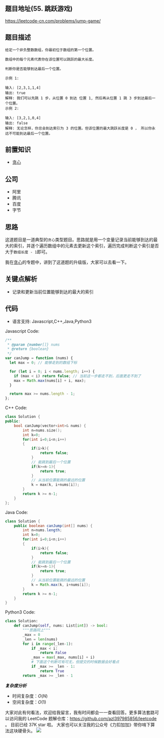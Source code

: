 ## 题目地址(55. 跳跃游戏)

https://leetcode-cn.com/problems/jump-game/

## 题目描述

```
给定一个非负整数数组，你最初位于数组的第一个位置。

数组中的每个元素代表你在该位置可以跳跃的最大长度。

判断你是否能够到达最后一个位置。

示例 1:

输入: [2,3,1,1,4]
输出: true
解释: 我们可以先跳 1 步，从位置 0 到达 位置 1, 然后再从位置 1 跳 3 步到达最后一个位置。
示例 2:

输入: [3,2,1,0,4]
输出: false
解释: 无论怎样，你总会到达索引为 3 的位置。但该位置的最大跳跃长度是 0 ， 所以你永远不可能到达最后一个位置。

```

## 前置知识

- [贪心](../thinkings/greedy.md)

## 公司

- 阿里
- 腾讯
- 百度
- 字节

## 思路

这道题目是一道典型的`贪心`类型题目。思路就是用一个变量记录当前能够到达的最大的索引，并逐个遍历数组中的元素去更新这个索引，遍历完成判断这个索引是否大于`数组长度 - 1`即可。

我在[贪心](../thinkings/greedy.md)的专题中，讲到了这道题的升级版，大家可以去看一下。

## 关键点解析

- 记录和更新当前位置能够到达的最大的索引

## 代码

- 语言支持: Javascript,C++,Java,Python3

Javascript Code:

```js
/**
 * @param {number[]} nums
 * @return {boolean}
 */
var canJump = function (nums) {
  let max = 0; // 能够走到的数组下标

  for (let i = 0; i < nums.length; i++) {
    if (max < i) return false; // 当前这一步都走不到，后面更走不到了
    max = Math.max(nums[i] + i, max);
  }

  return max >= nums.length - 1;
};
```

C++ Code:

```c++
class Solution {
public:
    bool canJump(vector<int>& nums) {
        int n=nums.size();
        int k=0;
        for(int i=0;i<n;i++)
        {
            if(i>k){
                return false;
            }
            // 能跳到最后一个位置
            if(k>=n-1){
                return true;
            }
            // 从当前位置能跳的最远的位置
            k = max(k, i+nums[i]);
        }
        return k >= n-1;
    }
};
```

Java Code:

```java
class Solution {
    public boolean canJump(int[] nums) {
        int n=nums.length;
        int k=0;
        for(int i=0;i<n;i++)
        {
            if(i>k){
                return false;
            }
            // 能跳到最后一个位置
            if(k>=n-1){
                return true;
            }
            // 从当前位置能跳的最远的位置
            k = Math.max(k, i+nums[i]);
        }
        return k >= n-1;
    }
}
```

Python3 Code:

```Python
class Solution:
    def canJump(self, nums: List[int]) -> bool:
        """思路同上"""
        _max = 0
        _len = len(nums)
        for i in range(_len-1):
            if _max < i:
                return False
            _max = max(_max, nums[i] + i)
            # 下面这个判断可有可无，但提交的时候数据会好看点
            if _max >= _len - 1:
                return True
        return _max >= _len - 1
```

**_复杂度分析_**

- 时间复杂度：$O(N)$
- 空间复杂度：$O(1)$

大家对此有何看法，欢迎给我留言，我有时间都会一一查看回答。更多算法套路可以访问我的 LeetCode 题解仓库：https://github.com/azl397985856/leetcode 。 目前已经 37K star 啦。
大家也可以关注我的公众号《力扣加加》带你啃下算法这块硬骨头。
![](https://p.ipic.vip/9n0m59.jpg)
